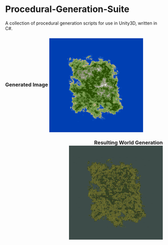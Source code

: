 # Procedural-Generation-Suite
A collection of procedural generation scripts for use in Unity3D, written in C#.



<div align = "center" align = "center" width = 400 height = 400>
  <h3 align = "left" float = "left">  
    Generated Image
    <img src = "https://github.com/Sterberino/Procedural-Generation-Suite/blob/main/Images/IslandTextureSaveTest2.png" width = 300 height = 300 align = "center"/> 
  </h3>
  
<h3 align = "right" float = "right">  
    Resulting World Generation
    <img src = "https://github.com/Sterberino/Procedural-Generation-Suite/blob/main/Images/Island%20Result.png" width = 300 height = 300 align = "center"/>
  </h3>
</div>

